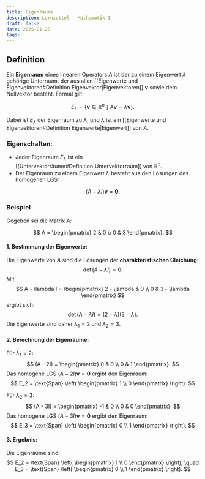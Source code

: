 ```yaml
---
title: Eigenräume
description: Lernzettel - Mathematik 1
draft: false
date: 2025-01-26
tags:
---
```

## Definition
Ein **Eigenraum** eines linearen Operators $A$ ist der zu einem Eigenwert $\lambda$ gehörige Unterraum, der aus allen [[Eigenwerte und Eigenvektoren#Definition Eigenvektor|Eigenvektoren]] $\mathbf{v}$ sowie dem Nullvektor besteht. Formal gilt:

$$
E_\lambda = \{ \mathbf{v} \in \mathbb{R}^n \mid A \mathbf{v} = \lambda \mathbf{v} \}.
$$

Dabei ist $E_\lambda$ der Eigenraum zu $\lambda$, und $\lambda$ ist ein [[Eigenwerte und Eigenvektoren#Definition Eigenwerte|Eigenwert]] von $A$.

### Eigenschaften:
- Jeder Eigenraum $E_\lambda$ ist ein [[Untervektorräume#Definition|Untervektorraum]] von $\mathbb{R}^n$.
- Der Eigenraum zu einem Eigenwert $\lambda$ besteht aus den Lösungen des homogenen LGS:

$$
(A - \lambda I) \mathbf{v} = \mathbf{0}.
$$
### Beispiel

Gegeben sei die Matrix $A$:

$$
A = \begin{pmatrix} 2 & 0 \\ 0 & 3 \end{pmatrix}.
$$

#### 1. Bestimmung der Eigenwerte:
Die Eigenwerte von $A$ sind die Lösungen der **charakteristischen Gleichung**:
$$
\det(A - \lambda I) = 0.
$$
Mit 
$$
A - \lambda I = \begin{pmatrix} 2 - \lambda & 0 \\ 0 & 3 - \lambda \end{pmatrix}
$$ 
ergibt sich:
$$
\det(A - \lambda I) = (2 - \lambda)(3 - \lambda).
$$
Die Eigenwerte sind daher $\lambda_1 = 2$ und $\lambda_2 = 3$.

#### 2. Berechnung der Eigenräume:

Für $\lambda_1 = 2$:
$$
(A - 2I) = \begin{pmatrix} 0 & 0 \\ 0 & 1 \end{pmatrix}.
$$
Das homogene LGS $(A - 2I)\mathbf{v} = \mathbf{0}$ ergibt den Eigenraum:
$$
E_2 = \text{Span} \left( \begin{pmatrix} 1 \\ 0 \end{pmatrix} \right).
$$

Für $\lambda_2 = 3$:
$$
(A - 3I) = \begin{pmatrix} -1 & 0 \\ 0 & 0 \end{pmatrix}.
$$
Das homogene LGS $(A - 3I)\mathbf{v} = \mathbf{0}$ ergibt den Eigenraum:
$$
E_3 = \text{Span} \left( \begin{pmatrix} 0 \\ 1 \end{pmatrix} \right).
$$

#### 3. Ergebnis:
Die Eigenräume sind:
$$
E_2 = \text{Span} \left( \begin{pmatrix} 1 \\ 0 \end{pmatrix} \right), \quad 
E_3 = \text{Span} \left( \begin{pmatrix} 0 \\ 1 \end{pmatrix} \right).
$$
